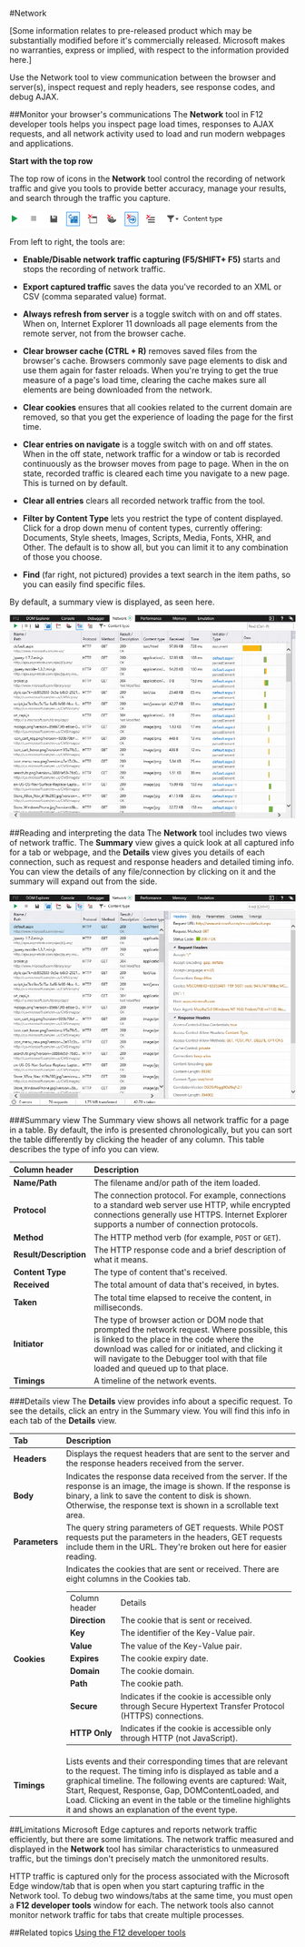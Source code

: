 #Network

[Some information relates to pre-released product which may be substantially modified before it's commercially released. Microsoft makes no warranties, express or implied, with respect to the information provided here.]

Use the Network tool to view communication between the browser and server(s), inspect request and reply headers, see response codes, and debug AJAX.

##Monitor your browser's communications
The **Network** tool in F12 developer tools helps you inspect page load times, responses to AJAX requests, and all network activity used to load and run modern webpages and applications.

**Start with the top row**

The top row of icons in the **Network** tool control the recording of network traffic and give you tools to provide better accuracy, manage your results, and search through the traffic you capture.

![Edge F12 Network Toolbar](../media/network-icons.png)

From left to right, the tools are:

  - **Enable/Disable network traffic capturing (F5/SHIFT+ F5)** starts and stops the recording of network traffic.

  - **Export captured traffic** saves the data you've recorded to an XML or CSV (comma separated value) format.

  - **Always refresh from server** is a toggle switch with on and off states. When on, Internet Explorer 11 downloads all page elements from the remote server, not from the browser cache.

  - **Clear browser cache (CTRL + R)** removes saved files from the browser's cache. Browsers commonly save page elements to disk and use them again for faster reloads. When you're trying to get the true measure of a page's load time, clearing the cache makes sure all elements are being downloaded from the network.

  - **Clear cookies** ensures that all cookies related to the current domain are removed, so that you get the experience of loading the page for the first time.

  - **Clear entries on navigate** is a toggle switch with on and off states. When in the off state, network traffic for a window or tab is recorded continuously as the browser moves from page to page. When in the on state, recorded traffic is cleared each time you navigate to a new page. This is turned on by default.

  - **Clear all entries** clears all recorded network traffic from the tool.

  - **Filter by Content Type** lets you restrict the type of content displayed. Click for a drop down menu of content types, currently offering: Documents, Style sheets, Images, Scripts, Media, Fonts, XHR, and Other. The default is to show all, but you can limit it to any combination of those you choose.
  - **Find** (far right, not pictured) provides a text search in the item paths, so you can easily find specific files.

By default, a summary view is displayed, as seen here.

![Edge F12 Network Toolbar](../media/Edge_Network_files.png)

##Reading and interpreting the data
The **Network** tool includes two views of network traffic. The **Summary** view gives a quick look at all captured info for a tab or webpage, and the **Details** view gives you details of each connection, such as request and response headers and detailed timing info. You can view the details of any file/connection by clicking on it and the summary will expand out from the side.

![Edge F12 Network Summary Details](../media/Edge_Network_details.png)

###Summary view
The Summary view shows all network traffic for a page in a table. By default, the info is presented chronologically, but you can sort the table differently by clicking the header of any column. This table describes the type of info you can view.


Column header | Description 
:------------ | :------------- 
**Name/Path** | The filename and/or path of the item loaded.
**Protocol** |	The connection protocol. For example, connections to a standard web server use HTTP, while encrypted connections generally use HTTPS. Internet Explorer supports a number of connection protocols.
**Method** |	The HTTP method verb (for example, `POST` or `GET`).
**Result/Description** |	The HTTP response code and a brief description of what it means.
**Content Type** |	The type of content that's received.
**Received** | The total amount of data that's received, in bytes.
**Taken** |	The total time elapsed to receive the content, in milliseconds.
**Initiator** |	The type of browser action or DOM node that prompted the network request. Where possible, this is linked to the place in the code where the download was called for or initiated, and clicking it will navigate to the Debugger tool with that file loaded and queued up to that place.
**Timings** |	A timeline of the network events.

###Details view
The **Details** view provides info about a specific request. To see the details, click an entry in the Summary view. You will find this info in each tab of the **Details** view.

Tab | Description 
:------------ | :------------- 
**Headers** | Displays the request headers that are sent to the server and the response headers received from the server.
**Body** | Indicates the response data received from the server. If the response is an image, the image is shown. If the response is binary, a link to save the content to disk is shown. Otherwise, the response text is shown in a scrollable text area.
**Parameters** | The query string parameters of GET requests. While POST requests put the parameters in the headers, GET requests include them in the URL. They're broken out here for easier reading.
**Cookies** | Indicates the cookies that are sent or received. There are eight columns in the Cookies tab. <table>
Column header |	Details
**Direction**  |	The cookie that is sent or received.	
**Key**  |	The identifier of the Key-Value pair.	
**Value**  |	The value of the Key-Value pair.	
**Expires**  |	The cookie expiry date.	
**Domain**  |	The cookie domain.	
**Path**  |	The cookie path.	
**Secure**  |	Indicates if the cookie is accessible only through Secure Hypertext Transfer Protocol (HTTPS) connections.	
**HTTP Only**  |	Indicates if the cookie is accessible only through HTTP (not JavaScript). </table> |
**Timings** | 	Lists events and their corresponding times that are relevant to the request. The timing info is displayed as table and a graphical timeline. The following events are captured: Wait, Start, Request, Response, Gap, DOMContentLoaded, and Load. Clicking an event in the table or the timeline highlights it and shows an explanation of the event type.

##Limitations
Microsoft Edge captures and reports network traffic efficiently, but there are some limitations. The network traffic measured and displayed in the **Network** tool has similar characteristics to unmeasured traffic, but the timings don't precisely match the unmonitored results.

HTTP traffic is captured only for the process associated with the Microsoft Edge window/tab that is open when you start capturing traffic in the Network tool. To debug two windows/tabs at the same time, you must open a **F12 developer tools** window for each. The network tools also cannot monitor network traffic for tabs that create multiple processes.

##Related topics
[Using the F12 developer tools](../../f12_guide/)
 
